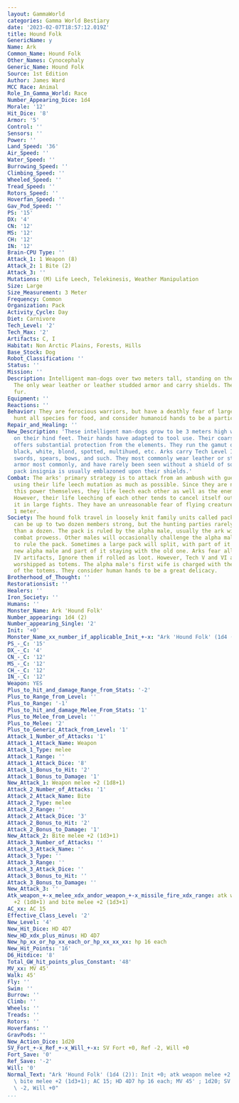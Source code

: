 ```yaml
---
layout: GammaWorld
categories: Gamma World Bestiary
date: '2023-02-07T18:57:12.019Z'
title: Hound Folk
GenericName: y
Name: Ark
Common_Name: Hound Folk
Other_Names: Cynocephaly
Generic_Name: Hound Folk
Source: 1st Edition
Author: James Ward
MCC Race: Animal
Role_In_Gamma_World: Race
Number_Appearing_Dice: 1d4
Morale: '12'
Hit_Dice: '8'
Armor: '5'
Control: ''
Sensors: ''
Power: ''
Land_Speed: '36'
Air_Speed: ''
Water_Speed: ''
Burrowing_Speed: ''
Climbing_Speed: ''
Wheeled_Speed: ''
Tread_Speed: ''
Rotors_Speed: ''
Hoverfan_Speed: ''
Gav_Pod_Speed: ''
PS: '15'
DX: '4'
CN: '12'
MS: '12'
CH: '12'
IN: '12'
Brain-CPU Type: ''
Attack_1: 1 Weapon (8)
Attack_2: 1 Bite (2)
Attack_3: ''
Mutations: (M) Life Leech, Telekinesis, Weather Manipulation
Size: Large
Size_Measurement: 3 Meter
Frequency: Common
Organization: Pack
Activity_Cycle: Day
Diet: Carnivore
Tech_Level: '2'
Tech_Max: '2'
Artifacts: C, I
Habitat: Non Arctic Plains, Forests, Hills
Base_Stock: Dog
Robot_Classification: ''
Status: ''
Mission: ''
Description: Intelligent man-dogs over two meters tall, standing on their hind legs.
  The only wear leather or leather studded armor and carry shields. They have thick
  fur.
Equipment: ''
Reactions: ''
Behavior: They are ferocious warriors, but have a deathly fear of large winged animals.  They
  hunt all species for food, and consider humanoid hands to be a particular delicacy.
Repair_and_Healing: ''
New_Description: 'These intelligent man-dogs grow to be 3 meters high when standing
  on their hind feet. Their hands have adapted to tool use. Their coarse, heavy fur
  offers substantial protection from the elements. They run the gamut of colors: brown,
  black, white, blond, spotted, multihued, etc. Arks carry Tech Level II weapons:
  swords, spears, bows, and such. They most commonly wear leather or studded leather
  armor most commonly, and have rarely been seen without a shield of some sort. Their
  pack insignia is usually emblazoned upon their shields.'
Combat: The arks' primary strategy is to attack from an ambush with guerrilla tactics,
  using their life leech mutation as much as possible. Since they are not immune to
  this power themselves, they life leech each other as well as the enemy in combat.
  However, their life leeching of each other tends to cancel itself out, so ignore
  it in large fights. They have an unreasonable fear of flying creatures larger than
  1 meter.
Society: The hound folk travel in loosely knit family units called packs. These packs
  can be up to two dozen members strong, but the hunting parties rarely number more
  than a dozen. The pack is ruled by the alpha male, usually the ark with the most
  combat prowess. Other males will occasionally challenge the alpha male for the right
  to rule the pack. Sometimes a large pack will split, with part of it following a
  new alpha male and part of it staying with the old one. Arks fear all Tech Ill and
  IV artifacts, Ignore them if rolled as loot. However, Tech V and VI artifacts are
  worshipped as totems. The alpha male's first wife is charged with the care and transportation
  of the totems. They consider human hands to be a great delicacy.
Brotherhood_of_Thought: ''
Restorationsist: ''
Healers: ''
Iron_Society: ''
Humans: ''
Monster_Name: Ark 'Hound Folk'
Number_appearing: 1d4 (2)
Number_appearing_Single: '2'
Init: '+0'
Monster_Name_xx_number_if_applicable_Init_+-x: "Ark 'Hound Folk' (1d4 (2)): Init +0"
PS_-_C: '15'
DX_-_C: '4'
CN_-_C: '12'
MS_-_C: '12'
CH_-_C: '12'
IN_-_C: '12'
Weapon: YES
Plus_to_hit_and_damage_Range_from_Stats: '-2'
Plus_to_Range_from_Level: ''
Plus_to_Range: '-1'
Plus_to_hit_and_damage_Melee_From_Stats: '1'
Plus_to_Melee_from_Level: ''
Plus_to_Melee: '2'
Plus_to_Generic_Attack_from_Level: '1'
Attack_1_Number_of_Attacks: '1'
Attack_1_Attack_Name: Weapon
Attack_1_Type: melee
Attack_1_Range: ''
Attack_1_Attack_Dice: '8'
Attack_1_Bonus_to_Hit: '2'
Attack_1_Bonus_to_Damage: '1'
New_Attack_1: Weapon melee +2 (1d8+1)
Attack_2_Number_of_Attacks: '1'
Attack_2_Attack_Name: Bite
Attack_2_Type: melee
Attack_2_Range: ''
Attack_2_Attack_Dice: '3'
Attack_2_Bonus_to_Hit: '2'
Attack_2_Bonus_to_Damage: '1'
New_Attack_2: Bite melee +2 (1d3+1)
Attack_3_Number_of_Attacks: ''
Attack_3_Attack_Name: ''
Attack_3_Type: ''
Attack_3_Range: ''
Attack_3_Attack_Dice: ''
Attack_3_Bonus_to_Hit: ''
Attack_3_Bonus_to_Damage: ''
New_Attack_3: ''
Atk_weapon_+-x_melee_xdx_andor_weapon_+-x_missile_fire_xdx_range: atk weapon melee
  +2 (1d8+1) and bite melee +2 (1d3+1)
AC_xx: AC 15
Effective_Class_Level: '2'
New_Level: '4'
New_Hit_Dice: HD 4D7
New_HD_xdx_plus_minus: HD 4D7
New_hp_xx_or_hp_xx_each_or_hp_xx_xx_xx: hp 16 each
New_Hit_Points: '16'
D6_Hitdice: '8'
Total_GW_hit_points_plus_Constant: '48'
MV_xx: MV 45'
Walk: 45'
Fly: ''
Swim: ''
Burrow: ''
Climb: ''
Wheels: ''
Treads: ''
Rotors: ''
Hoverfans: ''
GravPods: ''
New_Action_Dice: 1d20
SV_Fort_+-x_Ref_+-x_Will_+-x: SV Fort +0, Ref -2, Will +0
Fort_Save: '0'
Ref_Save: '-2'
Will: '0'
Normal_Text: "Ark 'Hound Folk' (1d4 (2)): Init +0; atk weapon melee +2 (1d8+1) and\
  \ bite melee +2 (1d3+1); AC 15; HD 4D7 hp 16 each; MV 45' ; 1d20; SV Fort +0, Ref\
  \ -2, Will +0"
...
```

